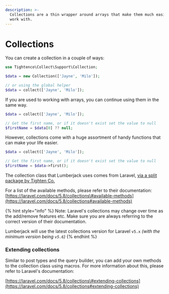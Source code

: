 ```yaml
---
description: >-
  Collections are a thin wrapper around arrays that make them much easier to
  work with.
---
```


# Collections

You can create a collection in a couple of ways:

```php
use Tightenco\Collect\Support\Collection;

$data = new Collection(['Jayne', 'Milo']);

// or using the global helper
$data = collect(['Jayne', 'Milo']);
```

If you are used to working with arrays, you can continue using them in the same way.

```php
$data = collect(['Jayne', 'Milo']);

// Get the first name, or if it doesn't exist set the value to null
$firstName = $data[0] ?? null;
```

However, collections come with a huge assortment of handy functions that can make your life easier.

```php
$data = collect(['Jayne', 'Milo']);

// Get the first name, or if it doesn't exist set the value to null
$firstName = $data->first();
```

The collection class that Lumberjack uses comes from Laravel, [via a split package by Tighten Co.](https://github.com/tightenco/collect)

For a list of the available methods, please refer to their documentation: [https://laravel.com/docs/5.8/collections\#available-methods](https://laravel.com/docs/5.8/collections#available-methods)

{% hint style="info" %}
Note: Laravel's collections may change over time as the add/remove features etc. Make sure you are always referring to the correct version of their documentation.  
  
Lumberjack will use the latest collections version for Laravel `v5.x` _\(with the minimum version being `v5.6`\)_
{% endhint %}

### Extending collections

Similar to post types and the query builder, you can add your own methods to the collection class using macros. For more information about this, please refer to Laravel's documentation: 

[https://laravel.com/docs/5.8/collections\#extending-collections](https://laravel.com/docs/5.8/collections#extending-collections)

